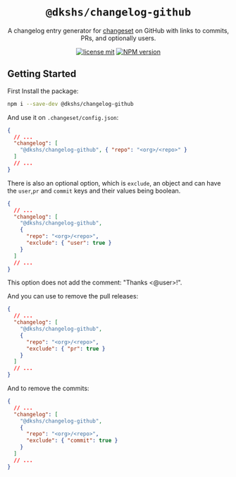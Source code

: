 <div align="center">

# `@dkshs/changelog-github`

A changelog entry generator for [changeset](https://github.com/changesets/changesets) on GitHub with links to commits, PRs, and optionally users.

[![license mit](https://img.shields.io/badge/licence-MIT-7c3aed)](https://github.com/dkshs/changelog-github/blob/master/LICENSE)
[![NPM version][npm-image]][npm-url]

</div>

[npm-url]: https://www.npmjs.com/package/@dkshs/changelog-github
[npm-image]: https://img.shields.io/npm/v/@dkshs/changelog-github?color=7c3aed&logoColor=7c3aed

## Getting Started

First Install the package:

```bash
npm i --save-dev @dkshs/changelog-github
```

And use it on `.changeset/config.json`:

```json
{
  // ...
  "changelog": [
    "@dkshs/changelog-github", { "repo": "<org>/<repo>" }
  ]
  // ...
}
```

There is also an optional option, which is `exclude`, an object and can have the `user`,`pr` and `commit` keys and their values being boolean.

```json
{
  // ...
  "changelog": [
    "@dkshs/changelog-github",
    {
      "repo": "<org>/<repo>",
      "exclude": { "user": true }
    }
  ]
  // ...
}
```

This option does not add the comment: "Thanks <@user>!".

And you can use to remove the pull releases:

```json
{
  // ...
  "changelog": [
    "@dkshs/changelog-github",
    {
      "repo": "<org>/<repo>",
      "exclude": { "pr": true }
    }
  ]
  // ...
}
```

And to remove the commits:

```json
{
  // ...
  "changelog": [
    "@dkshs/changelog-github",
    {
      "repo": "<org>/<repo>",
      "exclude": { "commit": true }
    }
  ]
  // ...
}
```
